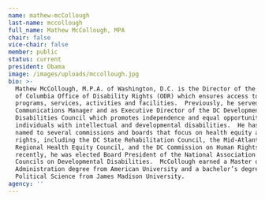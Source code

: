 ```yaml
---
name: mathew-mcCollough
last-name: mccollough
full_name: Mathew McCollough, MPA
chair: false
vice-chair: false
member: public
status: current
president: Obama
image: /images/uploads/mccollough.jpg
bio: >-
  Mathew McCollough, M.P.A. of Washington, D.C. is the Director of the District
  of Columbia Office of Disability Rights (ODR) which ensures access to DC
  programs, services, activities and facilities.  Previously, he served as ODR’s
  Communications Manager and as Executive Director of the DC Developmental
  Disabilities Council which promotes independence and equal opportunity for
  individuals with intellectual and developmental disabilities.  He has been
  named to several commissions and boards that focus on health equity and human
  rights, including the DC State Rehabilitation Council, the Mid-Atlantic
  Regional Health Equity Council, and the DC Commission on Human Rights.  Most
  recently, he was elected Board President of the National Association of
  Councils on Developmental Disabilities.  McCollough earned a Master of Public
  Administration degree from American University and a bachelor’s degree in
  Political Science from James Madison University.
agency: ''
---
```



